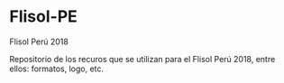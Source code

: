 # Flisol-PE
Flisol Perú 2018

Repositorio de los recuros que se utilizan para el Flisol Perú 2018, entre ellos: formatos, logo, etc.
